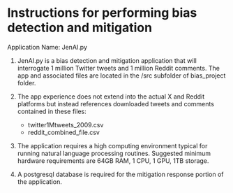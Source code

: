 # Instructions for performing bias detection and mitigation 
Application Name: JenAI.py

1. JenAI.py is a bias detection and mitigation application that will interrogate 1 million Twitter tweets and 1 million Reddit comments. The app and associated files are located in the /src subfolder of bias_project folder. 

2. The app experience does not extend into the actual X and Reddit platforms but instead references downloaded tweets and comments contained in these files:
   - twitter1Mtweets_2009.csv
   - reddit_combined_file.csv
  
3. The application requires a high computing environment typical for running natural language processing routines. Suggested minimum hardware requirements are 64GB RAM, 1 CPU, 1 GPU, 1TB storage.

4. A postgresql database is required for the mitigation response portion of the application.
